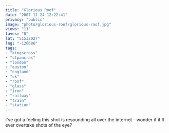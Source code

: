 ```yaml
---
title: "Glorious Roof"
date: "2007-11-24 12:22:41"
privacy: "public"
image: "photo/glorious-roof/glorious-roof.jpg"
views: "11"
faves: "0"
lat: "51532027"
lng: "-126686"
tags:
- "kingscross"
- "stpancras"
- "london"
- "euston"
- "england"
- "uk"
- "roof"
- "glass"
- "iron"
- "railway"
- "train"
- "station"
---
```

I've got a feeling this shot is resounding all over the internet - wonder if it'll ever overtake shots of the eye?
